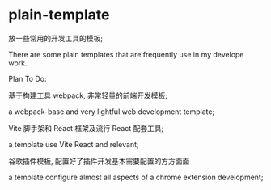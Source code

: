 # plain-template

放一些常用的开发工具的模板;

There are some plain templates that are frequently use in my develope work.

Plan To Do: 

基于构建工具 webpack, 非常轻量的前端开发模板;

a webpack-base and very lightful web development template;

Vite 脚手架和 React 框架及流行 React 配套工具;

a template use Vite React and relevant;

谷歌插件模板, 配置好了插件开发基本需要配置的方方面面

a template configure almost all aspects of a chrome extension development;
